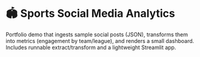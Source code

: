 # 🏟️ Sports Social Media Analytics

Portfolio demo that ingests sample social posts (JSON), transforms them into metrics (engagement by team/league), and renders a small dashboard. Includes runnable extract/transform and a lightweight Streamlit app.
